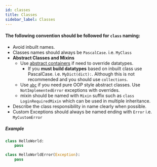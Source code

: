 ```yaml
---
id: classes
title: Classes
sidebar_label: Classes
---
```


#### The following convention should be followed for `class` naming:

* Avoid inbuilt names.
* Classes names should always be `PascalCase`. i.e. `MyClass`
* **Abstract Classes and Mixins**
    + Use [abstract containers](https://docs.python.org/3/library/collections.abc.html#module-collections.abc) if need to override datatypes.
        - If you **must build datatypes** based on inbuilt class use PascalCase. i.e. `MyDict(dict):`. Although this is not recommended and you should use `collections`.
    + Use [`abc`](https://docs.python.org/3/library/abc.html) if you need pure OOP style abstract classes. Use `NotImplementedError` exceptions with overrides.
    + mixin should be named with `Mixin` suffix such as `class LoginRequiredMixin` which can be used in multiple inheritance.
* Describe the class responsibility in name clearly when possible.
* Custom Exceptions should always be named ending with `Error` i.e. `MyCustomError`

##### Example

```python
class HelloWorld:
    pass

class HelloWorldError(Exception):
    pass
```
